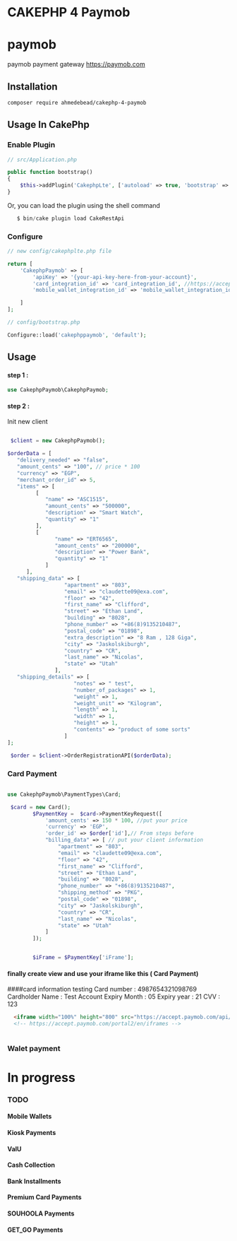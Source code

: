 # CAKEPHP 4 Paymob

# paymob
paymob payment gateway https://paymob.com


## Installation
```bash
composer require ahmedebead/cakephp-4-paymob
```
## Usage In CakePhp
    

### Enable Plugin

```php
// src/Application.php

public function bootstrap()
{
    $this->addPlugin('CakephpLte', ['autoload' => true, 'bootstrap' => true, 'routes' => true]);
}
```

Or, you can load the plugin using the shell command

```php
   $ bin/cake plugin load CakeRestApi
```


### Configure

```php
// new config/cakephplte.php file

return [
    'CakephpPaymob' => [
        'apiKey' => '{your-api-key-here-from-your-account}',
        'card_integration_id' => 'card_integration_id', //https://accept.paymob.com/portal2/en/PaymentIntegrations
        'mobile_wallet_integration_id' => 'mobile_wallet_integration_id', //https://accept.paymob.com/portal2/en/PaymentIntegrations

    ]
];

// config/bootstrap.php

Configure::load('cakephppaymob', 'default');
```


## Usage 



#### step 1 :

```php
use CakephpPaymob\CakephpPaymob;
```

#### step 2 :

Init new client

```php

 $client = new CakephpPaymob();

$orderData = [
   "delivery_needed" => "false", 
   "amount_cents" => "100", // price * 100 
   "currency" => "EGP", 
   "merchant_order_id" => 5, 
   "items" => [
         [
            "name" => "ASC1515", 
            "amount_cents" => "500000", 
            "description" => "Smart Watch", 
            "quantity" => "1" 
         ], 
         [
               "name" => "ERT6565", 
               "amount_cents" => "200000", 
               "description" => "Power Bank", 
               "quantity" => "1" 
            ] 
      ], 
   "shipping_data" => [
                  "apartment" => "803", 
                  "email" => "claudette09@exa.com", 
                  "floor" => "42", 
                  "first_name" => "Clifford", 
                  "street" => "Ethan Land", 
                  "building" => "8028", 
                  "phone_number" => "+86(8)9135210487", 
                  "postal_code" => "01898", 
                  "extra_description" => "8 Ram , 128 Giga", 
                  "city" => "Jaskolskiburgh", 
                  "country" => "CR", 
                  "last_name" => "Nicolas", 
                  "state" => "Utah" 
               ], 
   "shipping_details" => [
                     "notes" => " test", 
                     "number_of_packages" => 1, 
                     "weight" => 1, 
                     "weight_unit" => "Kilogram", 
                     "length" => 1, 
                     "width" => 1, 
                     "height" => 1, 
                     "contents" => "product of some sorts" 
                  ] 
]; 

 $order = $client->OrderRegistrationAPI($orderData);


```
### Card Payment

```php

use CakephpPaymob\PaymentTypes\Card;

 $card = new Card();
        $PaymentKey =  $card->PaymentKeyRequest([
            'amount_cents' => 150 * 100, //put your price
            'currency' => 'EGP',
            'order_id' => $order['id'],// From steps before
            "billing_data" => [ // put your client information
                "apartment" => "803",
                "email" => "claudette09@exa.com",
                "floor" => "42",
                "first_name" => "Clifford",
                "street" => "Ethan Land",
                "building" => "8028",
                "phone_number" => "+86(8)9135210487",
                "shipping_method" => "PKG",
                "postal_code" => "01898",
                "city" => "Jaskolskiburgh",
                "country" => "CR",
                "last_name" => "Nicolas",
                "state" => "Utah"
            ]
        ]);


        $iFrame = $PaymentKey['iFrame'];


```

#### finally create view and use your iframe like this ( Card Payment)

####card information testing
Card number : 4987654321098769
Cardholder Name : Test Account
Expiry Month : 05
Expiry year : 21
CVV : 123

```html
  <iframe width="100%" height="800" src="https://accept.paymob.com/api/acceptance/iframes/{{your_frame_id_here}}?payment_token=<?= $PaymentKey->token // from steps ?>"> 
  <!-- https://accept.paymob.com/portal2/en/iframes -->
 
```

### Walet payment

In progress
=======



### TODO
#### Mobile Wallets
#### Kiosk Payments
#### ValU
#### Cash Collection
#### Bank Installments
#### Premium Card Payments
#### SOUHOOLA Payments
#### GET_GO Payments



